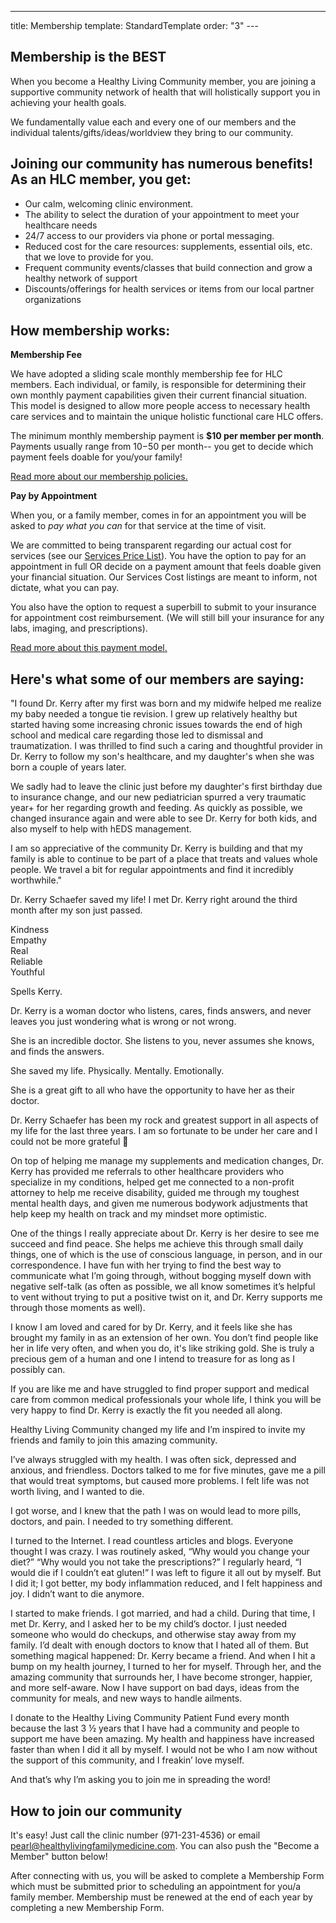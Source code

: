 ---
title: Membership
template: StandardTemplate
order: "3"
---<section>

# Membership is the BEST

When you become a Healthy Living Community member, you are joining a supportive community network of health that will holistically support you in achieving your health goals.

We fundamentally value each and every one of our members and the individual talents/gifts/ideas/worldview they bring to our community.

## Joining our community has numerous benefits! As an HLC member, you get:

- Our calm, welcoming clinic environment.
- The ability to select the duration of your appointment to meet your healthcare needs
- 24/7 access to our providers via phone or portal messaging.
- Reduced cost for the care resources: supplements, essential oils, etc. that we love to provide for you.
- Frequent community events/classes that build connection and grow a healthy network of support
- Discounts/offerings for health services or items from our local partner organizations

</section>

<section>

## How membership works:

**Membership Fee**

We have adopted a sliding scale monthly membership fee for HLC members. Each individual, or family, is responsible for determining their own monthly payment capabilities given their current financial situation. This model is designed to allow more people access to necessary health care services and to maintain the unique holistic functional care HLC offers.

The minimum monthly membership payment is **$10 per member per month**. Payments usually range from $10-$50 per month-- you get to decide which payment feels doable for you/your family!

[Read more about our membership policies.](/faq)

**Pay by Appointment**

When you, or a family member, comes in for an appointment you will be asked to _pay what you can_ for that service at the time of visit.

We are committed to being transparent regarding our actual cost for services (see our [Services Price List](hlc-services-price-list.pdf)). You have the option to pay for an appointment in full OR decide on a payment amount that feels doable given your financial situation. Our Services Cost listings are meant to inform, not dictate, what you can pay.

You also have the option to request a superbill to submit to your insurance for appointment cost reimbursement. (We will still bill your insurance for any labs, imaging, and prescriptions).

[Read more about this payment model.](/faq)

</section>

<section class="full">

## Here's what some of our members are saying:

<div class="flex flex-wrap">
<div class="w-full lg:w-1/2 p-6 lg:rounded-tl-lg bg-hlc-green-100 shadow">

"I found Dr. Kerry after my first was born and my midwife helped me realize my baby needed a tongue tie revision. I grew up relatively healthy but started having some increasing chronic issues towards the end of high school and medical care regarding those led to dismissal and traumatization. I was thrilled to find such a caring and thoughtful provider in Dr. Kerry to follow my son's healthcare, and my daughter's when she was born a couple of years later. 

We sadly had to leave the clinic just before my daughter's first birthday due to insurance change, and our new pediatrician spurred a very traumatic year+ for her regarding growth and feeding. As quickly as possible, we changed insurance again and were able to see Dr. Kerry for both kids, and also myself to help with hEDS management. 

I am so appreciative of the community Dr. Kerry is building and that my family is able to continue to be part of a place that treats and values whole people. We travel a bit for regular appointments and find it incredibly worthwhile."

</div>
<div class="w-full lg:w-1/2 p-6 lg:rounded-tr-lg bg-hlc-yellow-100 shadow">

Dr. Kerry Schaefer saved my life!
I met Dr. Kerry right around the third month after my son just passed. 

Kindness<br />
Empathy<br />
Real<br />
Reliable<br />
Youthful<br />

Spells Kerry. 

Dr. Kerry is a woman doctor who listens, cares, finds answers, and never leaves you just wondering what is wrong or not wrong.

She is an incredible doctor. She listens to you, never assumes she knows, and finds the answers. 

She saved my life. Physically. Mentally. Emotionally.

She is a great gift to all who have the opportunity to have her as their doctor.

</div>
<div class="w-full lg:w-1/2 p-6 lg:rounded-bl-lg bg-hlc-magenta-100 shadow">

 Dr. Kerry Schaefer has been my rock and greatest support in all aspects of my life for the last three years. I am so fortunate to be under her care and I could not be more grateful 💜

 On top of helping me manage my supplements and medication changes, Dr. Kerry has provided me referrals to other healthcare providers who specialize in my conditions, helped get me connected to a non-profit attorney to help me receive disability, guided me through my toughest mental health days, and given me numerous bodywork adjustments that help keep my health on track and my mindset more optimistic. 

One of the things I really appreciate about Dr. Kerry is her desire to see me succeed and find peace. She helps me achieve this through small daily things, one of which is the use of conscious language, in person, and in our correspondence. I have fun with her trying to find the best way to communicate what I’m going through, without bogging myself down with negative self-talk (as often as possible, we all know sometimes it’s helpful to vent without trying to put a positive twist on it, and Dr. Kerry supports me through those moments as well). 

I know I am loved and cared for by Dr. Kerry, and it feels like she has brought my family in as an extension of her own. You don’t find people like her in life very often, and when you do, it's like striking gold. She is truly a precious gem of a human and one I intend to treasure for as long as I possibly can. 

If you are like me and have struggled to find proper support and medical care from common medical professionals your whole life, I think you will be very happy to find Dr. Kerry is exactly the fit you needed all along. 

</div>
<div class="w-full lg:w-1/2 p-6 lg:rounded-br-lg bg-hlc-blue-100 shadow">

 Healthy Living Community changed my life and I’m inspired to invite my friends and family to join this amazing community. 

I’ve always struggled with my health. I was often sick, depressed and anxious, and friendless. Doctors talked to me for five minutes, gave me a pill that would treat symptoms, but caused more problems. I felt life was not worth living, and I wanted to die. 
 
I got worse, and I knew that the path I was on would lead to more pills, doctors, and pain. I needed to try something different.
 
I turned to the Internet. I read countless articles and blogs. Everyone thought I was crazy. I was routinely asked, “Why would you change your diet?” “Why would you not take the prescriptions?” I regularly heard, “I would die if I couldn’t eat gluten!” I was left to figure it all out by myself. But I did it; I got better, my body inflammation reduced, and I felt happiness and joy. I didn’t want to die anymore.
 
I started to make friends. I got married, and had a child. During that time, I met Dr. Kerry, and I asked her to be my child’s doctor. I just needed someone who would do checkups, and otherwise stay away from my family. I’d dealt with enough doctors to know that I hated all of them. But something magical happened: Dr. Kerry became a friend. And when I hit a bump on my health journey, I turned to her for myself. Through her, and the amazing community that surrounds her, I have become stronger, happier, and more self-aware. Now I have support on bad days, ideas from the community for meals, and new ways to handle ailments.
 
I donate to the Healthy Living Community Patient Fund every month because the last 3 ½ years that I have had a community and people to support me have been amazing. My health and happiness have increased faster than when I did it all by myself. I would not be who I am now without the support of this community, and I freakin’ love myself.

And that’s why I’m asking you to join me in spreading the word!

</div>
</div>
</section>
<section>

## How to join our community

It's easy! Just call the clinic number (971-231-4536) or email pearl@healthylivingfamilymedicine.com. You can also push the "Become a Member" button below!

After connecting with us, you will be asked to complete a Membership Form which must be submitted prior to scheduling an appointment for you/a family member. Membership must be renewed at the end of each year by completing a new Membership Form.

</section>
